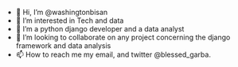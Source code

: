 - 👋 Hi, I’m @washingtonbisan
- 👀 I’m interested in Tech and data
- 🌱 I’m a python django developer and a data analyst
- 💞️ I’m looking to collaborate on any project concerning the django framework and data analysis
- 📫 How to reach me my email, and twitter @blessed_garba. 

<!---
washingtonbisanWashingtoniann is a ✨ special ✨ repository because its `README.md` (this file) appears on your GitHub profile.
You can click the Preview link to take a look at your changes.
--->
